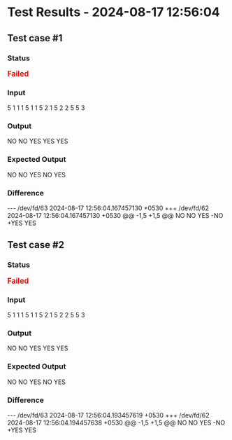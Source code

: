 # Test Results - 2024-08-17 12:56:04
## Test case #1

### Status
<span style="color:red; font-weight:bold; font-size:larger;">Failed</span>

### Input
5
1 1 1
5 1 1
5 2 1
5 2 2
5 5 3


### Output
NO
NO
YES
YES
YES

### Expected Output
NO
NO
YES
NO
YES

### Difference
--- /dev/fd/63	2024-08-17 12:56:04.167457130 +0530
+++ /dev/fd/62	2024-08-17 12:56:04.167457130 +0530
@@ -1,5 +1,5 @@
 NO
 NO
 YES
-NO
+YES
 YES

## Test case #2

### Status
<span style="color:red; font-weight:bold; font-size:larger;">Failed</span>

### Input
5
1 1 1
5 1 1
5 2 1
5 2 2
5 5 3


### Output
NO
NO
YES
YES
YES

### Expected Output
NO
NO
YES
NO
YES

### Difference
--- /dev/fd/63	2024-08-17 12:56:04.193457619 +0530
+++ /dev/fd/62	2024-08-17 12:56:04.194457638 +0530
@@ -1,5 +1,5 @@
 NO
 NO
 YES
-NO
+YES
 YES

